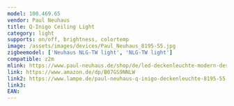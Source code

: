 ```yaml
---
model: 100.469.65
vendor: Paul Neuhaus 
title: Q-Inigo Ceiling Light
category: light
supports: on/off, brightness, colortemp
image: /assets/images/devices/Paul_Neuhaus_8195-55.jpg
zigbeemodel: ['Neuhaus NLG-TW light', 'NLG-TW light']
compatible: z2m
mlink: https://www.paul-neuhaus.de/shop/de/led-deckenleuchte-modern-design-stahl-100-469-58.html
link: https://www.amazon.de/dp/B07GS9NNLW
link2: https://www.lampe.de/paul-neuhaus-q-inigo-deckenleuchte-8195-55.html
link3: 
EAN: 
---
```

